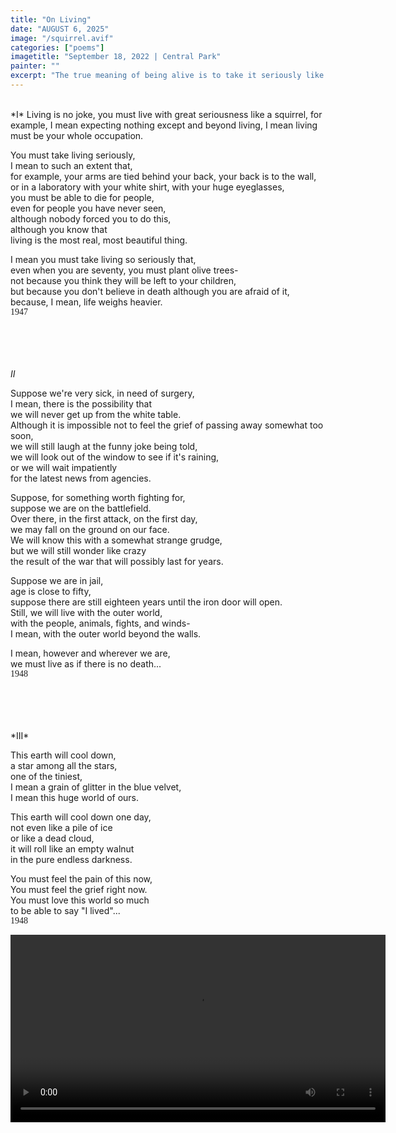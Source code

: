 ```yaml
---
title: "On Living"
date: "AUGUST 6, 2025"
image: "/squirrel.avif"
categories: ["poems"]
imagetitle: "September 18, 2022 | Central Park"
painter: ""
excerpt: "The true meaning of being alive is to take it seriously like a squirrel."
---
```


<br>
*I*     
Living is no joke,  
you must live with great seriousness  
like a squirrel, for example,  
I mean expecting nothing except and beyond living,  
I mean living must be your whole occupation.

You must take living seriously,  
I mean to such an extent that,  
for example, your arms are tied behind your back, your back is to the wall,  
or in a laboratory with your white shirt, with your huge eyeglasses,  
you must be able to die for people,  
even for people you have never seen,  
although nobody forced you to do this,  
although you know that  
living is the most real, most beautiful thing.

I mean you must take living so seriously that,  
even when you are seventy, you must plant olive trees-  
not because you think they will be left to your children,  
but because you don't believe in death although you are afraid of it,   
because, I mean, life weighs heavier.   
<span style="font-family: 'Quicksand', cursive;">1947</span>

<br><br><br><br>
*II*      

Suppose we're very sick, in need of surgery,  
I mean, there is the possibility that  
we will never get up from the white table.  
Although it is impossible not to feel the grief of passing away somewhat too soon,  
we will still laugh at the funny joke being told,  
we will look out of the window to see if it's raining,  
or we will wait impatiently  
for the latest news from agencies.

Suppose, for something worth fighting for,  
suppose we are on the battlefield.  
Over there, in the first attack, on the first day,  
we may fall on the ground on our face.  
We will know this with a somewhat strange grudge,  
but we will still wonder like crazy  
the result of the war that will possibly last for years.

Suppose we are in jail,  
age is close to fifty,  
suppose there are still eighteen years until the iron door will open.  
Still, we will live with the outer world,  
with the people, animals, fights, and winds-      
I mean, with the outer world beyond the walls.

I mean, however and wherever we are,  
we must live as if there is no death...     
<span style="font-family: 'Quicksand', cursive;">1948</span>

<br>
<br>
<br>
<br>
*III*     

This earth will cool down,  
a star among all the stars,  
one of the tiniest,  
I mean a grain of glitter in the blue velvet,  
I mean this huge world of ours.

This earth will cool down one day,  
not even like a pile of ice  
or like a dead cloud,  
it will roll like an empty walnut  
in the pure endless darkness.

You must feel the pain of this now,  
You must feel the grief right now.  
You must love this world so much  
to be able to say "I lived"...          
<span style="font-family: 'Quicksand', cursive;">1948</span>

<div align="center">
<video width="600" controls >
  <source src="/squirrel.webm" />
  Your browser does not support the video tag.
</video>
</div>
